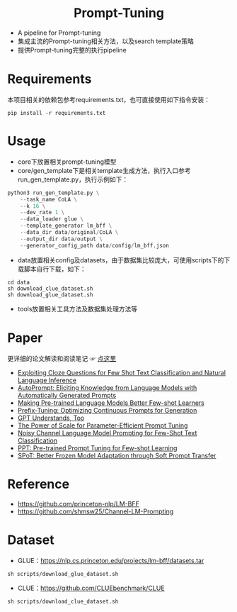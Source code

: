 <h1 align="center">Prompt-Tuning</h1>

+ A pipeline for Prompt-tuning
+ 集成主流的Prompt-tuning相关方法，以及search template策略
+ 提供Prompt-tuning完整的执行pipeline

# Requirements
本项目相关的依赖包参考requirements.txt，也可直接使用如下指令安装：
```shell
pip install -r requirements.txt
```

# Usage
+ core下放置相关prompt-tuning模型
+ core/gen_template下是相关template生成方法，执行入口参考run_gen_template.py，执行示例如下：
```python
python3 run_gen_template.py \
    --task_name CoLA \
    --k 16 \
    --dev_rate 1 \
    --data_loader glue \
    --template_generator lm_bff \
    --data_dir data/original/CoLA \
    --output_dir data/output \
    --generator_config_path data/config/lm_bff.json
```
+ data放置相关config及datasets，由于数据集比较庞大，可使用scripts下的下载脚本自行下载，如下：
```shell
cd data
sh download_clue_dataset.sh
sh download_glue_dataset.sh
```
+ tools放置相关工具方法及数据集处理方法等

# Paper
更详细的论文解读和阅读笔记 ☞  [点这里](https://github.com/DengBoCong/nlp-paper)

+ [Exploiting Cloze Questions for Few Shot Text Classification and Natural Language Inference](https://arxiv.org/pdf/2001.07676.pdf)
+ [AutoPrompt: Eliciting Knowledge from Language Models with Automatically Generated Prompts](https://arxiv.org/pdf/2010.15980.pdf)
+ [Making Pre-trained Language Models Better Few-shot Learners](https://arxiv.org/pdf/2012.15723.pdf)
+ [Prefix-Tuning: Optimizing Continuous Prompts for Generation](https://arxiv.org/pdf/2101.00190.pdf)
+ [GPT Understands, Too](https://arxiv.org/pdf/2103.10385.pdf)
+ [The Power of Scale for Parameter-Efficient Prompt Tuning](https://arxiv.org/pdf/2104.08691.pdf)
+ [Noisy Channel Language Model Prompting for Few-Shot Text Classification](https://arxiv.org/pdf/2108.04106.pdf)
+ [PPT: Pre-trained Prompt Tuning for Few-shot Learning](https://arxiv.org/pdf/2109.04332.pdf)
+ [SPoT: Better Frozen Model Adaptation through Soft Prompt Transfer](https://arxiv.org/pdf/2110.07904.pdf)

# Reference
+ https://github.com/princeton-nlp/LM-BFF
+ https://github.com/shmsw25/Channel-LM-Prompting

# Dataset
+ GLUE：https://nlp.cs.princeton.edu/projects/lm-bff/datasets.tar
```shell
sh scripts/download_glue_dataset.sh
```
+ CLUE：https://github.com/CLUEbenchmark/CLUE
```shell
sh scripts/download_clue_dataset.sh
```



